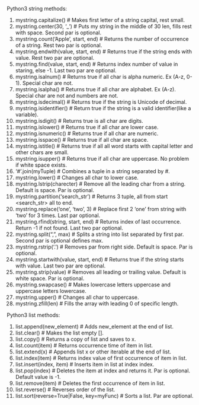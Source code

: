 Python3 string methods:
 1. mystring.capitalize() # Makes first letter of a string capital, rest small.
 2. mystring.center(30, ‘_’) # Puts my string in the middle of 30 len, fills rest with space. Second par is optional.
 3. mystring.count(‘Apple’, start, end) # Returns the number of occurrence of a string. Rest two par is optional.
 4. mystring.endwith(value, start, end) # Returns true if the string ends with value. Rest two par are optional.
 5. mystring.find(value, start, end) # Returns index number of value in staring, else -1. Last two par are optional.
 6. mystring.isalnum() # Returns true if all char is alpha numeric. Ex (A-z, 0-1). Special char are not.
 7. mystring.isalpha() # Returns true if all char are alphabet. Ex (A-z).  Special char are not and numbers are not.
 8. mystring.isdecimal() # Returns true if the string is Unicode of decimal.
 9. mystring.isidentifier() # Return true if the string is a valid identifier(like a variable).
10. mystring.isdigit() # Returns true is all char are digits.
11. mystring.islower() # Returns true if all char are lower case.
12. mystring.isnumeric() # Returns true if all char are numeric.
13. mystring.isspace() # Returns true if all char are space.
14. mystring.istitle() # Returns true if all all word starts with capital letter and other chars are small.
15. mystring.isupper() # Returns true if all char are uppercase. No problem if white space exists.
16. ‘#’.join(myTuple) # Combines a tuple in a string separated by #.
17. mystring.lower() # Changes all char to lower case.
18. mystring.lstrip(charecter) # Remove all the leading char from a string. Default is space. Par is optional.
19. mystring.partition(‘search_str’) # Returns 3 tuple, all from start <search_str> all to end.
20. mystring.replace(‘one’, ‘two’, 3) # Replace first 2 ‘one’ from string with ‘two’ for 3 times. Last par optional.
21. mystring.rfind(string, start, end) # Returns index of last occurrence. Return -1 if not found. Last two par optional.
22. mystring.split(“,”, max) # Splits a string into list separated by first par. Second par is optional defines max.
23. mystring.rstrip(‘.’) # Removes par from right side. Default is space. Par is optional.
24. mystring.startwith(value, start, end) # Returns true if the string starts with value. Last two par are optional.
25. mystring.strip(value) # Removes all leading or trailing value. Default is white space. Par is optional.
26. mystring.swapcase() # Makes lowercase letters uppercase and uppercase letters lowercase.
27. mystring.upper() # Changes all char to uppercase.
28. mystring.zfill(len) # Fills the array with leading 0 of specific length.

Python3 list methods:
 1. list.append(new_element) # Adds new_element at the end of list.
 2. list.clear() # Makes the list empty [].
 3. list.copy() # Returns a copy of list and saves to x.
 4. list.count(item) # Returns occurrence time of item in list.
 5. list.extend(x) # Appends list x or other iterable at the end of list.
 6. list.index(item) # Returns index value of first occurrence of item in list.
 7. list.insert(index, item) # Inserts item in list at index index.
 8. list.pop(index) # Deletes the item at index and returns it. Par is optional. Default value is -1.
 9. list.remove(item) # Deletes the first occurrence of item in list.
10. list.reverse() # Reverses order of the list.
11. list.sort(reverse=True|False, key=myFunc) # Sorts a list. Par are optional.